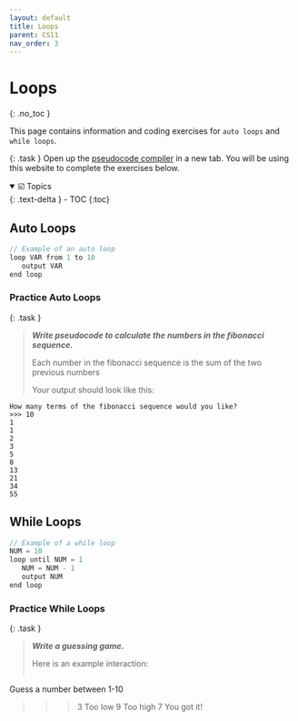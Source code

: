 ```yaml
---
layout: default
title: Loops 
parent: CS11
nav_order: 3
---
```


# Loops
{: .no_toc }

This page contains information and coding exercises for `auto loops` and `while loops`.

{: .task }
Open up the [pseudocode compiler](http://ibcomp.fis.edu/pseudocode/pcode.html) in a new tab. You will be using this website to complete the exercises below.


<details open markdown="block">
  <summary>
    ☑️ Topics
  </summary>
  {: .text-delta }
- TOC
{:toc}
</details>

## Auto Loops
```java
// Example of an auto loop
loop VAR from 1 to 10
   output VAR
end loop
```

### Practice Auto Loops

{: .task }
>***Write pseudocode to calculate the numbers in the fibonacci sequence.*** 
>
>Each number in the fibonacci sequence is the sum of the two previous numbers
>
>Your output should look like this:
```
How many terms of the fibonacci sequence would you like?
>>> 10
1
1
2
3
5
8
13
21
34
55
```

## While Loops
```java
// Example of a while loop
NUM = 10
loop until NUM = 1
   NUM = NUM - 1
   output NUM
end loop
```
### Practice While Loops

{: .task }
>***Write a guessing game.***  
>
>Here is an example interaction:
>```
Guess a number between 1-10
>>> 3
Too low
>>>9
Too high
>>>7
You got it!
```